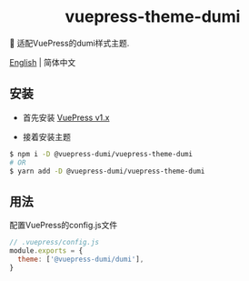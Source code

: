 <h1 align="center">vuepress-theme-dumi</h1>

📖 适配VuePress的dumi样式主题.

<a href="https://github.com/OrekiSH/vuepress-dumi/blob/main/packages/vuepress-theme-dumi/README.md">English</a> | 简体中文

## 安装

* 首先安装 [VuePress v1.x](https://github.com/vuejs/vuepress)

* 接着安装主题

```bash
$ npm i -D @vuepress-dumi/vuepress-theme-dumi
# OR
$ yarn add -D @vuepress-dumi/vuepress-theme-dumi
```

## 用法

配置VuePress的config.js文件

```js
// .vuepress/config.js
module.exports = {
  theme: ['@vuepress-dumi/dumi'],
}
```